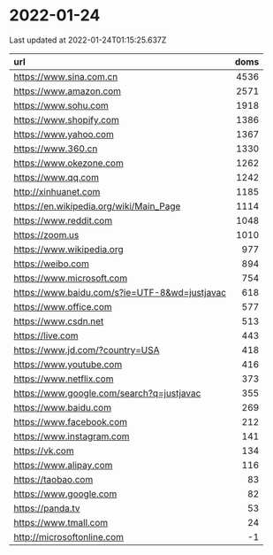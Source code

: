 # 2022-01-24

<!-- BEGIN -->
Last updated at 2022-01-24T01:15:25.637Z

url | doms
:- | -:
https://www.sina.com.cn | 4536
https://www.amazon.com | 2571
https://www.sohu.com | 1918
https://www.shopify.com | 1386
https://www.yahoo.com | 1367
https://www.360.cn | 1330
https://www.okezone.com | 1262
https://www.qq.com | 1242
http://xinhuanet.com | 1185
https://en.wikipedia.org/wiki/Main_Page | 1114
https://www.reddit.com | 1048
https://zoom.us | 1010
https://www.wikipedia.org | 977
https://weibo.com | 894
https://www.microsoft.com | 754
https://www.baidu.com/s?ie=UTF-8&wd=justjavac | 618
https://www.office.com | 577
https://www.csdn.net | 513
https://live.com | 443
https://www.jd.com/?country=USA | 418
https://www.youtube.com | 416
https://www.netflix.com | 373
https://www.google.com/search?q=justjavac | 355
https://www.baidu.com | 269
https://www.facebook.com | 212
https://www.instagram.com | 141
https://vk.com | 134
https://www.alipay.com | 116
https://taobao.com | 83
https://www.google.com | 82
https://panda.tv | 53
https://www.tmall.com | 24
http://microsoftonline.com | -1
<!-- END -->
